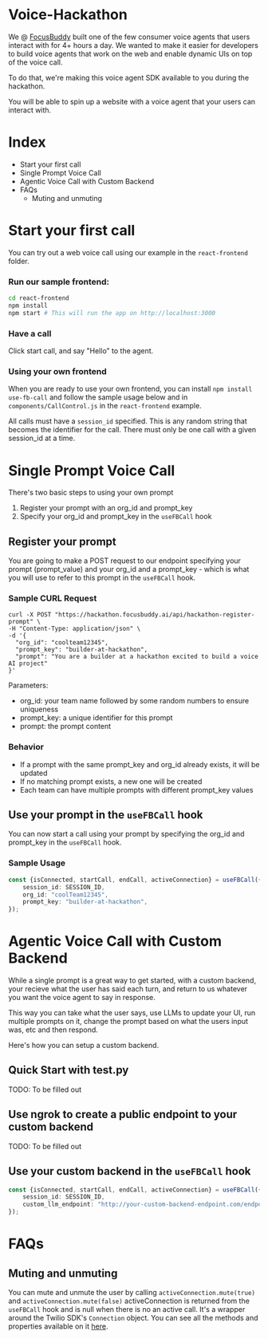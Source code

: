 # Voice-Hackathon

We @ [FocusBuddy](https://focusbuddy.ai/) built one of the few consumer voice agents that users interact with for 4+ hours a day.
We wanted to make it easier for developers to build voice agents that work on the web and enable dynamic UIs on top of the voice call.

To do that, we're making this voice agent SDK available to you during the hackathon.

You will be able to spin up a website with a voice agent that your users can interact with.

# Index
- Start your first call
- Single Prompt Voice Call
- Agentic Voice Call with Custom Backend
- FAQs
  - Muting and unmuting

# Start your first call
You can try out a web voice call using our example in the `react-frontend` folder.

### Run our sample frontend:
```bash
cd react-frontend
npm install
npm start # This will run the app on http://localhost:3000
```

### Have a call
Click start call, and say "Hello" to the agent.

### Using your own frontend
When you are ready to use your own frontend, you can install `npm install use-fb-call` and follow the sample usage below and in `components/CallControl.js` in the `react-frontend` example.

All calls must have a `session_id` specified. This is any random string that becomes the identifier for the call. There must only be one call with a given session_id at a time.

# Single Prompt Voice Call

There's two basic steps to using your own prompt
1. Register your prompt with an org_id and prompt_key
2. Specify your org_id and prompt_key in the `useFBCall` hook

## Register your prompt

You are going to make a POST request to our endpoint specifying your prompt (prompt_value) and your org_id and a prompt_key - which is what you will use to refer to this prompt in the `useFBCall` hook.

### Sample CURL Request
```basg
curl -X POST "https://hackathon.focusbuddy.ai/api/hackathon-register-prompt" \
-H "Content-Type: application/json" \
-d '{
  "org_id": "coolteam12345",
  "prompt_key": "builder-at-hackathon",
  "prompt": "You are a builder at a hackathon excited to build a voice AI project"
}'
```
Parameters:
- org_id: your team name followed by some random numbers to ensure uniqueness
- prompt_key: a unique identifier for this prompt
- prompt: the prompt content

### Behavior
- If a prompt with the same prompt_key and org_id already exists, it will be updated
- If no matching prompt exists, a new one will be created
- Each team can have multiple prompts with different prompt_key values

## Use your prompt in the `useFBCall` hook

You can now start a call using your prompt by specifying the org_id and prompt_key in the `useFBCall` hook.

### Sample Usage
```typescript
const {isConnected, startCall, endCall, activeConnection} = useFBCall({
    session_id: SESSION_ID,
    org_id: "coolTeam12345",
    prompt_key: "builder-at-hackathon",
});
```

# Agentic Voice Call with Custom Backend

While a single prompt is a great way to get started, with a custom backend, your recieve what the user has said each turn, and return to us whatever you want the voice agent to say in response. 

This way you can take what the user says, use LLMs to update your UI, run multiple prompts on it, change the prompt based on what the users input was, etc and then respond.

Here's how you can setup a custom backend.

## Quick Start with test.py
TODO: To be filled out

## Use ngrok to create a public endpoint to your custom backend
TODO: To be filled out

## Use your custom backend in the `useFBCall` hook
```typescript
const {isConnected, startCall, endCall, activeConnection} = useFBCall({
    session_id: SESSION_ID,
    custom_llm_endpoint: "http://your-custom-backend-endpoint.com/endpoint",
});
```

# FAQs
## Muting and unmuting
You can mute and unmute the user by calling `activeConnection.mute(true)` and `activeConnection.mute(false)`
activeConnection is returned from the `useFBCall` hook and is null when there is no an active call.
It's a wrapper around the Twilio SDK's `Connection` object. You can see all the methods and properties available on it [here](https://www.twilio.com/docs/voice/sdks/javascript/v1/connection#method-reference).


